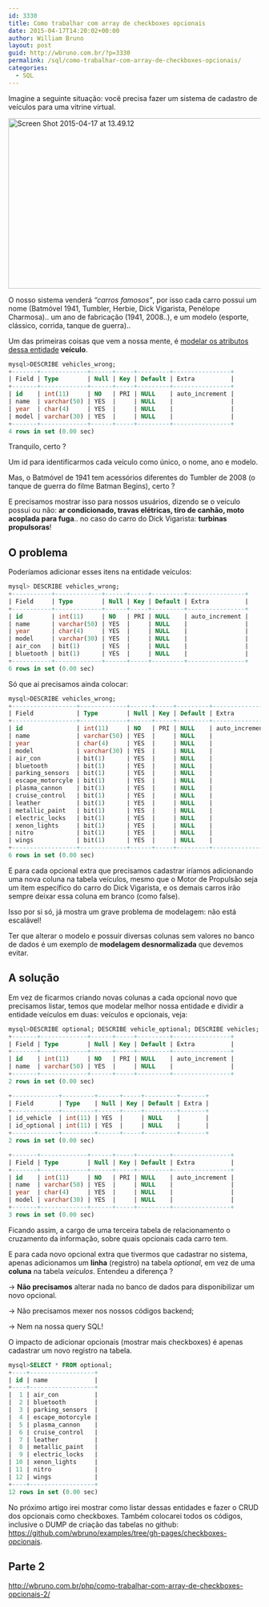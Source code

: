 ```yaml
---
id: 3330
title: Como trabalhar com array de checkboxes opcionais
date: 2015-04-17T14:20:02+00:00
author: William Bruno
layout: post
guid: http://wbruno.com.br/?p=3330
permalink: /sql/como-trabalhar-com-array-de-checkboxes-opcionais/
categories:
  - SQL
---
```

Imagine a seguinte situação: você precisa fazer um sistema de cadastro de veículos para uma vitrine virtual.

<img src="/wp-content/uploads/2015/04/Screen-Shot-2015-04-17-at-13.49.12.png" alt="Screen Shot 2015-04-17 at 13.49.12" width="956" height="340" class="aligncenter size-full wp-image-3334" />

<!--more-->

O nosso sistema venderá _&#8220;carros famosos&#8221;_, por isso cada carro possui um nome (Batmóvel 1941, Tumbler, Herbie, Dick Vigarista, Penélope Charmosa).. um ano de fabricação (1941, 2008..), e um modelo (esporte, clássico, corrida, tanque de guerra)..

Um das primeiras coisas que vem a nossa mente, é [modelar os atributos dessa entidade](http://wbruno.com.br/sql/afinal-o-que-e-entidade/) **veículo**.

``` sql
mysql>DESCRIBE vehicles_wrong;
+-------+-------------+------+-----+---------+----------------+
| Field | Type        | Null | Key | Default | Extra          |
+-------+-------------+------+-----+---------+----------------+
| id    | int(11)     | NO   | PRI | NULL    | auto_increment |
| name  | varchar(50) | YES  |     | NULL    |                |
| year  | char(4)     | YES  |     | NULL    |                |
| model | varchar(30) | YES  |     | NULL    |                |
+-------+-------------+------+-----+---------+----------------+
4 rows in set (0.00 sec)
```

Tranquilo, certo ?

Um id para identificarmos cada veículo como único, o nome, ano e modelo.

Mas, o Batmóvel de 1941 tem acessórios diferentes do Tumbler de 2008 (o tanque de guerra do filme Batman Begins), certo ?

E precisamos mostrar isso para nossos usuários, dizendo se o veículo possui ou não: **ar condicionado, travas elétricas, tiro de canhão, moto acoplada para fuga**.. no caso do carro do Dick Vigarista: **turbinas propulsoras**!

## O problema

Poderíamos adicionar esses itens na entidade veículos:

``` sql
mysql> DESCRIBE vehicles_wrong;
+-----------+-------------+------+-----+---------+----------------+
| Field     | Type        | Null | Key | Default | Extra          |
+-----------+-------------+------+-----+---------+----------------+
| id        | int(11)     | NO   | PRI | NULL    | auto_increment |
| name      | varchar(50) | YES  |     | NULL    |                |
| year      | char(4)     | YES  |     | NULL    |                |
| model     | varchar(30) | YES  |     | NULL    |                |
| air_con   | bit(1)      | YES  |     | NULL    |                |
| bluetooth | bit(1)      | YES  |     | NULL    |                |
+-----------+-------------+------+-----+---------+----------------+
6 rows in set (0.00 sec)
```

Só que ai precisamos ainda colocar:

``` sql
mysql>DESCRIBE vehicles_wrong;
+------------------+-------------+------+-----+---------+----------------+
| Field            | Type        | Null | Key | Default | Extra          |
+------------------+-------------+------+-----+---------+----------------+
| id               | int(11)     | NO   | PRI | NULL    | auto_increment |
| name             | varchar(50) | YES  |     | NULL    |                |
| year             | char(4)     | YES  |     | NULL    |                |
| model            | varchar(30) | YES  |     | NULL    |                |
| air_con          | bit(1)      | YES  |     | NULL    |                |
| bluetooth        | bit(1)      | YES  |     | NULL    |                |
| parking_sensors  | bit(1)      | YES  |     | NULL    |                |
| escape_motorcyle | bit(1)      | YES  |     | NULL    |                |
| plasma_cannon    | bit(1)      | YES  |     | NULL    |                |
| cruise_control   | bit(1)      | YES  |     | NULL    |                |
| leather          | bit(1)      | YES  |     | NULL    |                |
| metallic_paint   | bit(1)      | YES  |     | NULL    |                |
| electric_locks   | bit(1)      | YES  |     | NULL    |                |
| xenon_lights     | bit(1)      | YES  |     | NULL    |                |
| nitro            | bit(1)      | YES  |     | NULL    |                |
| wings            | bit(1)      | YES  |     | NULL    |                |
+------------------+-------------+------+-----+---------+----------------+
6 rows in set (0.00 sec)
```

E para cada opcional extra que precisamos cadastrar iríamos adicionando uma nova coluna na tabela veículos, mesmo que o Motor de Propulsão seja um item específico do carro do Dick Vigarista, e os demais carros irão sempre deixar essa coluna em branco (como false).

Isso por si só, já mostra um grave problema de modelagem: não está escalável!

Ter que alterar o modelo e possuir diversas colunas sem valores no banco de dados é um exemplo de **modelagem desnormalizada** que devemos evitar.

## A solução

Em vez de ficarmos criando novas colunas a cada opcional novo que precisamos listar, temos que modelar melhor nossa entidade e dividir a entidade veículos em duas: veículos e opcionais, veja:

``` sql
mysql>DESCRIBE optional; DESCRIBE vehicle_optional; DESCRIBE vehicles;
+-------+-------------+------+-----+---------+----------------+
| Field | Type        | Null | Key | Default | Extra          |
+-------+-------------+------+-----+---------+----------------+
| id    | int(11)     | NO   | PRI | NULL    | auto_increment |
| name  | varchar(50) | YES  |     | NULL    |                |
+-------+-------------+------+-----+---------+----------------+
2 rows in set (0.00 sec)

+-------------+---------+------+-----+---------+-------+
| Field       | Type    | Null | Key | Default | Extra |
+-------------+---------+------+-----+---------+-------+
| id_vehicle  | int(11) | YES  |     | NULL    |       |
| id_optional | int(11) | YES  |     | NULL    |       |
+-------------+---------+------+-----+---------+-------+
2 rows in set (0.00 sec)

+-------+-------------+------+-----+---------+----------------+
| Field | Type        | Null | Key | Default | Extra          |
+-------+-------------+------+-----+---------+----------------+
| id    | int(11)     | NO   | PRI | NULL    | auto_increment |
| name  | varchar(50) | YES  |     | NULL    |                |
| year  | char(4)     | YES  |     | NULL    |                |
| model | varchar(30) | YES  |     | NULL    |                |
+-------+-------------+------+-----+---------+----------------+
3 rows in set (0.00 sec)
```

Ficando assim, a cargo de uma terceira tabela de relacionamento o cruzamento da informação, sobre quais opcionais cada carro tem.

E para cada novo opcional extra que tivermos que cadastrar no sistema, apenas adicionamos um **linha** (registro) na tabela _optional_, em vez de uma **coluna** na tabela _veículos_. Entendeu a diferença ?

-> **Não precisamos** alterar nada no banco de dados para disponibilizar um novo opcional.

-> Não precisamos mexer nos nossos códigos backend;

-> Nem na nossa query SQL!

O impacto de adicionar opcionais (mostrar mais checkboxes) é apenas cadastrar um novo registro na tabela.

``` sql
mysql>SELECT * FROM optional;
+----+------------------+
| id | name             |
+----+------------------+
|  1 | air_con          |
|  2 | bluetooth        |
|  3 | parking_sensors  |
|  4 | escape_motorcyle |
|  5 | plasma_cannon    |
|  6 | cruise_control   |
|  7 | leather          |
|  8 | metallic_paint   |
|  9 | electric_locks   |
| 10 | xenon_lights     |
| 11 | nitro            |
| 12 | wings            |
+----+------------------+
12 rows in set (0.00 sec)
```

No próximo artigo irei mostrar como listar dessas entidades e fazer o CRUD dos opcionais como checkboxes. Também colocarei todos os códigos, inclusive o DUMP de criação das tabelas no github: <https://github.com/wbruno/examples/tree/gh-pages/checkboxes-opcionais>.

## Parte 2

<http://wbruno.com.br/php/como-trabalhar-com-array-de-checkboxes-opcionais-2/>
